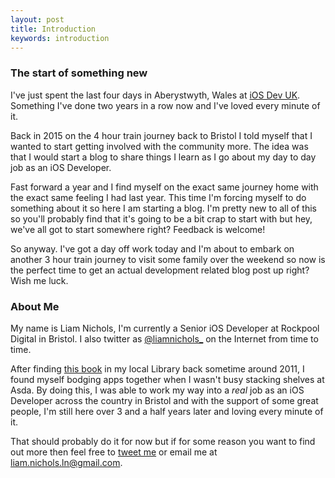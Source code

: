 ```yaml
---
layout: post
title: Introduction
keywords: introduction
---
```


### The start of something new

I've just spent the last four days in Aberystwyth, Wales at [iOS Dev UK][1].
Something I've done two years in a row now and I've loved every minute of it.

Back in 2015 on the 4 hour train journey back to Bristol I told myself that I wanted to start getting involved with the community more. The idea was that I would start a blog to share things I learn as I go about my day to day job as an iOS Developer.  

Fast forward a year and I find myself on the exact same journey home with the exact same feeling I had last year. This time I'm forcing myself to do something about it so here I am starting a blog. I'm pretty new to all of this so you'll probably find that it's going to be a bit crap to start with but hey, we've all got to start somewhere right? Feedback is welcome!

So anyway. I've got a day off work today and I'm about to embark on another 3 hour train journey to visit some family over the weekend so now is the perfect time to get an actual development related blog post up right? Wish me luck.

### About Me

My name is Liam Nichols, I'm currently a Senior iOS Developer at Rockpool Digital in Bristol.
I also twitter as [@liamnichols_][2] on the Internet from time to time.  

After finding [this book][3] in my local Library back sometime around 2011, I found myself bodging apps together when I wasn't busy stacking shelves at Asda.
By doing this, I was able to work my way into a *real* job as an iOS Developer across the country in Bristol and with the support of some great people, I'm still here over 3 and a half years later and loving every minute of it.  

That should probably do it for now but if for some reason you want to find out more then feel free to [tweet me][2] or email me at [liam.nichols.ln@gmail.com][4].

[1]: http://iosdevuk.com/
[2]: https://twitter.com/liamnichols_
[3]: https://www.amazon.co.uk/iPhone-Application-Development-Dummies-Computers/dp/0470487372
[4]: mailto:liam.nichols.ln@gmail.com
